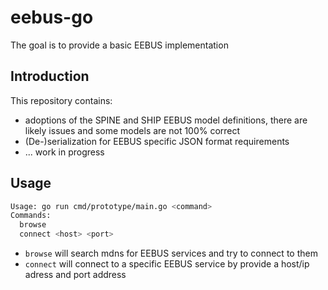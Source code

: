 # eebus-go

The goal is to provide a basic EEBUS implementation

## Introduction

This repository contains:

- adoptions of the SPINE and SHIP EEBUS model definitions, there are likely issues and some models are not 100% correct
- (De-)serialization for EEBUS specific JSON format requirements
- ... work in progress

## Usage

```sh
Usage: go run cmd/prototype/main.go <command>
Commands:
  browse
  connect <host> <port>
```

- `browse` will search mdns for EEBUS services and try to connect to them
- `connect` will connect to a specific EEBUS service by provide a host/ip adress and port address
